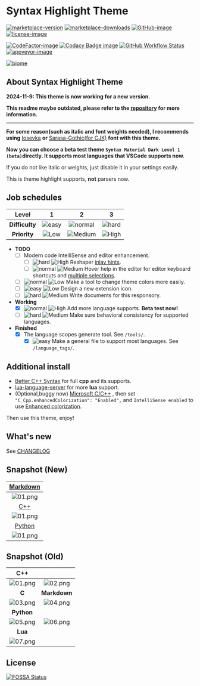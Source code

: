# Syntax Highlight Theme

[![marketplace-version]][marketplace-url] [![marketplace-downloads]][marketplace-url] [![GitHub-image]][github-url] [![license-image]][license-url]

[![CodeFactor-image]][codefactor-url] [![Codacy Badge image]][codacy badge url] [![GitHub Workflow Status]][github workflow url] [![appveyor-image]][appveyor-url]

[![biome]][biome-url]

[marketplace-version]: https://img.shields.io/vscode-marketplace/v/peaceshi.syntax-highlight.svg?style=flat&label=Version&color=007ACC&logo=data:image/svg+xml;base64,PHN2ZyB4bWxucz0iaHR0cDovL3d3dy53My5vcmcvMjAwMC9zdmciIHZpZXdCb3g9IjAgMCA0OCA0OCI+PHBhdGggZmlsbD0iIzI5YjZmNiIgZD0iTTQ0IDExdjI2bC0yIDMtOSA0IDEtMTFWMTVMMzMgNGw5IDQgMiAzeiIvPjxwYXRoIGZpbGw9IiMwMjc3YmQiIGQ9Im05IDM0IDI1LTE5VjVsLTItMUw1IDI5djNsMiAyaDJ6Ii8+PHBhdGggZmlsbD0iIzAyODhkMSIgZD0ibTkgMTQgMjUgMTl2MTBsLTIgMUw1IDE5di0zbDItMmgyeiIvPjwvc3ZnPg==

[marketplace-downloads]: https://img.shields.io/visual-studio-marketplace/d/peaceshi.syntax-highlight?label=Downloads&logo=data:image/svg+xml;base64,PHN2ZyB4bWxucz0iaHR0cDovL3d3dy53My5vcmcvMjAwMC9zdmciIHZpZXdCb3g9IjAgMCA0OCA0OCI+PHBhdGggZmlsbD0iIzI5YjZmNiIgZD0iTTQ0IDExdjI2bC0yIDMtOSA0IDEtMTFWMTVMMzMgNGw5IDQgMiAzeiIvPjxwYXRoIGZpbGw9IiMwMjc3YmQiIGQ9Im05IDM0IDI1LTE5VjVsLTItMUw1IDI5djNsMiAyaDJ6Ii8+PHBhdGggZmlsbD0iIzAyODhkMSIgZD0ibTkgMTQgMjUgMTl2MTBsLTIgMUw1IDE5di0zbDItMmgyeiIvPjwvc3ZnPg==

[marketplace-url]: https://marketplace.visualstudio.com/items?itemName=peaceshi.syntax-highlight
[appveyor-image]: https://img.shields.io/appveyor/ci/peaceshi/syntax-highlight-theme.svg?style=flat&logo=appveyor&logoColor=FFFFFF&label=main
[appveyor-url]: https://ci.appveyor.com/project/peaceshi/syntax-highlight-theme/
[github-image]: https://img.shields.io/badge/GitHub-issues-green.svg?logo=Github
[github-url]: https://github.com/peaceshi/Syntax-highlight-Theme/issues
[license-image]: https://img.shields.io/github/license/peaceshi/Syntax-highlight-Theme.svg
[license-url]: https://github.com/peaceshi/Syntax-highlight-Theme/blob/main/LICENSE
[codacy badge image]: https://img.shields.io/codacy/grade/b47b8ed9eaf941fc84b860d63723d471?label=CodacyGrade&logo=Codacy
[codacy badge url]: https://app.codacy.com/gh/peaceshi/Syntax-Highlight-Theme/dashboard?utm_source=gh&utm_medium=referral&utm_content=&utm_campaign=Badge_grade
[codefactor-image]: https://img.shields.io/codefactor/grade/github/peaceshi/syntax-highlight-theme/main?label=CodeFactor&logo=CodeFactor&logoColor=FFFFFF
[codefactor-url]: https://www.codefactor.io/repository/github/peaceshi/syntax-highlight-theme/overview/main
[github workflow status]: https://img.shields.io/github/actions/workflow/status/peaceshi/Syntax-Highlight-Theme/biome-lint.yml?label=lint&logo=github
[github workflow url]: https://github.com/peaceshi/Syntax-Highlight-Theme/actions/workflows/biome-lint.yml
[biome]: https://img.shields.io/badge/Linted_with-Biome-60a5fa?style=flat&logo=biome&label=Linted%20with
[biome-url]: https://biomejs.dev

[hard]: https://img.shields.io/badge/-Hard-red.svg
[normal]: https://img.shields.io/badge/-Normal-blue.svg
[easy]: https://img.shields.io/badge/-Easy-green.svg
[high]: https://img.shields.io/badge/-High--Priority-important.svg
[medium]: https://img.shields.io/badge/-Medium--Priority-brightgreen.svg
[low]: https://img.shields.io/badge/-Low--Priority-inactive.svg

## About Syntax Highlight Theme

**2024-11-9: This theme is now working for a new version.**

**This readme maybe outdated, please refer to the [repository](https://github.com/peaceshi/Syntax-Highlight-Theme/tree/main) for more information.**

---

**For some reason(such as italic and font weights needed), I recommends using** [Iosevka](https://github.com/be5invis/Iosevka) **or** [Sarasa-Gothic(for CJK)](https://github.com/be5invis/Sarasa-Gothic) **font with this theme.**

**Now you can choose a beta test theme `Syntax Material Dark Level 1 (beta)`directly. It supports most languages that VSCode supports now.**

If you do not like italic or weights, just disable it in your settings easily.

This is theme highlight supports, **not** parsers now.

## Job schedules

|     Level      |    1    |     2     |    3    |
| :------------: | :-----: | :-------: | :-----: |
| **Difficulty** | ![easy] | ![normal] | ![hard] |
|  **Priority**  | ![Low]  | ![Medium] | ![High] |

[inlay hints]: https://www.jetbrains.com/help/resharper/Inline_Parameter_Name_Hints.html
[multiple selections]: https://code.visualstudio.com/docs/editor/codebasics#_multiple-selections-multicursor

- **TODO**
  - [ ] Modern code IntelliSense and editor enhancement.
    - [ ] ![hard] ![High] Reshaper [inlay hints].
    - [ ] ![normal] ![Medium] Hover help in the editor for editor keyboard shortcuts and [multiple selections].
  - [ ] ![normal] ![Low] Make a tool to change theme colors more easily.
  - [ ] ![easy] ![Low] Design a new extension icon.
  - [ ] ![hard] ![Medium] Write documents for this responsory.
- **Working**
  - [x] ![normal] ![High] Add more language supports. **Beta test now!**.
  - [ ] ![hard] ![Medium] Make sure behavioral consistency for supported languages.
- **Finished**
  - [x] The language scopes generate tool. See `/tools/`.
    - [x] ![easy] Make a general file to support most languages. See `/language_tags/`.

## Additional install

[better c++ syntax]: https://marketplace.visualstudio.com/items?itemName=jeff-hykin.better-cpp-syntax
[lua-language-server]: https://marketplace.visualstudio.com/items?itemName=sumneko.lua
[microsoft c/c++]: https://marketplace.visualstudio.com/items?itemName=ms-vscode.cpptools
[enhanced colorization]: https://code.visualstudio.com/docs/cpp/colorization-cpp

- [Better C++ Syntax] for full **cpp** and its supports.
- [lua-language-server] for more **lua** support.
- (Optional,buggy now) [Microsoft C/C++] , then set `"C_Cpp.enhancedColorization": "Enabled",` and `IntelliSense enabled` to use [Enhanced colorization].

Then use this theme, enjoy!

## What's new

See [CHANGELOG](https://github.com/peaceshi/Syntax-highlight-Theme/blob/main/CHANGELOG.md)

## Snapshot (New)

[markdown]: https://github.com/peaceshi/Syntax-highlight-Theme/blob/main/docs/markdown.md
[c++]: https://github.com/peaceshi/Syntax-highlight-Theme/blob/main/docs/cpp.cpp
[python]: https://github.com/peaceshi/Syntax-highlight-Theme/blob/main/docs/python.py

|         [Markdown]          |
| :-------------------------: |
| ![01.png](./img/md_01.png)  |
|            [C++]            |
| ![01.png](./img/cpp_01.png) |
|          [Python]           |
| ![01.png](./img/py_01.png)  |

## Snapshot (Old)

|         **C++**         |                         |
| :---------------------: | :---------------------: |
| ![01.png](./img/01.png) | ![02.png](./img/02.png) |
|          **C**          |      **Markdown**       |
| ![03.png](./img/03.png) | ![04.png](./img/04.png) |
|       **Python**        |                         |
| ![05.png](./img/05.png) | ![06.png](./img/06.png) |
|         **Lua**         ||
| ![07.png](./img/07.png) ||

## License

[![FOSSA Status](https://app.fossa.io/api/projects/git%2Bgithub.com%2Fpeaceshi%2FSyntax-Highlight-Theme.svg?type=large&issueType=license)](https://app.fossa.com/projects/git%2Bgithub.com%2Fpeaceshi%2FSyntax-Highlight-Theme?ref=badge_large&issueType=license)
